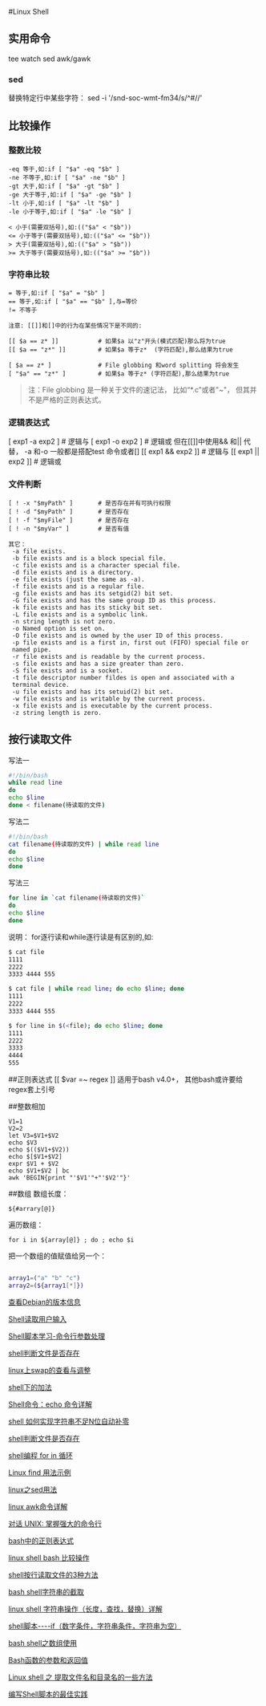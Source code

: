 #Linux Shell
## 实用命令
tee
watch
sed
awk/gawk
### sed
替换特定行中某些字符：
sed -i '/snd-soc-wmt-fm34/s/^#//'
## 比较操作
### 整数比较
```
-eq 等于,如:if [ "$a" -eq "$b" ]
-ne 不等于,如:if [ "$a" -ne "$b" ]
-gt 大于,如:if [ "$a" -gt "$b" ]
-ge 大于等于,如:if [ "$a" -ge "$b" ]
-lt 小于,如:if [ "$a" -lt "$b" ]
-le 小于等于,如:if [ "$a" -le "$b" ]

< 小于(需要双括号),如:(("$a" < "$b"))
<= 小于等于(需要双括号),如:(("$a" <= "$b"))
> 大于(需要双括号),如:(("$a" > "$b"))
>= 大于等于(需要双括号),如:(("$a" >= "$b"))
```

### 字符串比较
```
= 等于,如:if [ "$a" = "$b" ]
== 等于,如:if [ "$a" == "$b" ],与=等价
!= 不等于

注意: [[]]和[]中的行为在某些情况下是不同的:

[[ $a == z* ]]           # 如果$a 以"z"开头(模式匹配)那么将为true
[[ $a == "z*" ]]         # 如果$a 等于z*  (字符匹配),那么结果为true

[ $a == z* ]             # File globbing 和word splitting 将会发生
[ "$a" == "z*" ]         # 如果$a 等于z* (字符匹配),那么结果为true

```
>注：File globbing 是一种关于文件的速记法， 比如“*.c”或者"~"， 但其并不是严格的正则表达式。

### 逻辑表达式
[ exp1 -a exp2 ]		# 逻辑与
[ exp1 -o exp2 ]		# 逻辑或
但在[[]]中使用&& 和|| 代替， -a 和-o 一般都是搭配test 命令或者[]
[[ exp1 && exp2 ]]		# 逻辑与
[[ exp1 || exp2 ]]		# 逻辑或

### 文件判断
```
[ ! -x "$myPath" ]       # 是否存在并有可执行权限
[ ! -d "$myPath" ]       # 是否存在
[ ! -f "$myFile" ]       # 是否存在
[ ! -n "$myVar" ]        # 是否有值

其它：
 -a file exists. 
 -b file exists and is a block special file. 
 -c file exists and is a character special file. 
 -d file exists and is a directory. 
 -e file exists (just the same as -a). 
 -f file exists and is a regular file. 
 -g file exists and has its setgid(2) bit set. 
 -G file exists and has the same group ID as this process. 
 -k file exists and has its sticky bit set. 
 -L file exists and is a symbolic link. 
 -n string length is not zero. 
 -o Named option is set on. 
 -O file exists and is owned by the user ID of this process. 
 -p file exists and is a first in, first out (FIFO) special file or 
 named pipe. 
 -r file exists and is readable by the current process. 
 -s file exists and has a size greater than zero. 
 -S file exists and is a socket. 
 -t file descriptor number fildes is open and associated with a 
 terminal device. 
 -u file exists and has its setuid(2) bit set. 
 -w file exists and is writable by the current process. 
 -x file exists and is executable by the current process. 
 -z string length is zero. 
```

## 按行读取文件
写法一
```bash
#!/bin/bash
while read line
do
echo $line
done < filename(待读取的文件)
```
写法二
```bash
#!/bin/bash
cat filename(待读取的文件) | while read line
do
echo $line
done
```
写法三
```bash
for line in `cat filename(待读取的文件)`
do
echo $line
done
```
说明：
for逐行读和while逐行读是有区别的,如:
```bash
$ cat file
1111
2222
3333 4444 555

$ cat file | while read line; do echo $line; done
1111
2222
3333 4444 555

$ for line in $(<file); do echo $line; done
1111
2222
3333
4444
555
```
##正则表达式
[[ $var =~ regex ]]
适用于bash v4.0+， 其他bash或许要给regex套上引号

##整数相加
```
V1=1
V2=2
let V3=$V1+$V2
echo $V3
echo $(($V1+$V2))
echo $[$V1+$V2]
expr $V1 + $V2
echo $V1+$V2 | bc
awk 'BEGIN{print "'$V1'"+"'$V2'"}'
```

##数组
数组长度：
```
${#arrary[@]}
```
遍历数组：
```
for i in ${array[@]} ; do ; echo $i
```
把一个数组的值赋值给另一个：
```bash

array1=("a" "b" "c")
array2=(${array1[*]})
```

[查看Debian的版本信息](http://www.cnblogs.com/lbsx/archive/2010/12/29/1920989.html)

[Shell读取用户输入 ](http://blog.csdn.net/zilong00007/article/details/6681090)

[Shell脚本学习-命令行参数处理 ](http://blog.csdn.net/li385805776/article/details/16981541)

[shell判断文件是否存在 ](http://www.cnblogs.com/sunyubo/archive/2011/10/17/2282047.html)

[linux上swap的查看与调整](http://blog.sina.com.cn/s/blog_6d6e54f701010jxt.html)

[shell下的加法](http://linux.chinaunix.net/techdoc/develop/2008/09/16/1032452.shtml)

[Shell命令：echo 命令详解](http://blog.csdn.net/felix_f/article/details/12433171)

[shell 如何实现字符串不足N位自动补零](http://www.oschina.net/question/2795_29778)

[shell判断文件是否存在](http://www.cnblogs.com/sunyubo/archive/2011/10/17/2282047.html)

[shell编程 for in 循环](http://blog.csdn.net/hainan16/article/details/6667483)

[Linux find 用法示例](http://www.cnblogs.com/wanqieddy/archive/2011/06/09/2076785.html)

[linux之sed用法](http://www.cnblogs.com/dong008259/archive/2011/12/07/2279897.html)

[linux awk命令详解](http://www.cnblogs.com/ggjucheng/archive/2013/01/13/2858470.html)

[对话 UNIX: 掌握强大的命令行](http://www.ibm.com/developerworks/cn/aix/library/es-unix-commandline/index.html)

[bash中的正则表达式](http://huntmind.blog.163.com/blog/static/133672943201038102528992/)

[linux shell bash 比较操作](http://www.2cto.com/os/201202/120793.html)

[shell按行读取文件的3种方法](http://www.jb51.net/article/48830.htm)

[bash shell字符串的截取](http://www.cnblogs.com/liuweijian/archive/2009/12/27/1633661.html)

[linux shell 字符串操作（长度，查找，替换）详解](http://www.cnblogs.com/chengmo/archive/2010/10/02/1841355.html)

[shell脚本----if（数字条件，字符串条件，字符串为空）](http://blog.csdn.net/yf210yf/article/details/9207147)

[bash shell之数组使用](http://www.linuxidc.com/Linux/2012-08/67655.htm)

[Bash函数的参数和返回值](http://blog.chinaunix.net/uid-726813-id-2060120.html)

[Linux shell 之 提取文件名和目录名的一些方法](http://blog.csdn.net/ljianhui/article/details/43128465)

[编写Shell脚本的最佳实践](http://kb.cnblogs.com/page/574767/)
